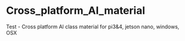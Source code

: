 # Cross_platform_AI_material
Test - Cross platform Al class material for pi3&amp;4, jetson nano, windows, OSX
